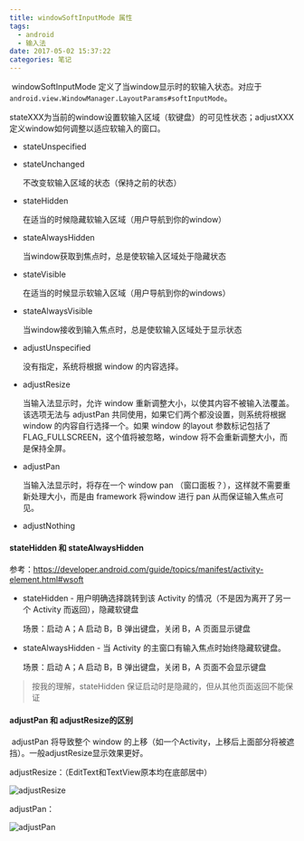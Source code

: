 ```yaml
---
title: windowSoftInputMode 属性
tags:
  - android
  - 输入法
date: 2017-05-02 15:37:22
categories: 笔记
---
```


​	windowSoftInputMode 定义了当window显示时的软输入状态。对应于`android.view.WindowManager.LayoutParams#softInputMode`。

​	stateXXX为当前的window设置软输入区域（软键盘）的可见性状态；adjustXXX 定义window如何调整以适应软输入的窗口。

+ stateUnspecified

+ stateUnchanged

  不改变软输入区域的状态（保持之前的状态）

+ stateHidden

  在适当的时候隐藏软输入区域（用户导航到你的window）

+ stateAlwaysHidden

  当window获取到焦点时，总是使软输入区域处于隐藏状态

+ stateVisible

  在适当的时候显示软输入区域（用户导航到你的windows）

+ stateAlwaysVisible

  当window接收到输入焦点时，总是使软输入区域处于显示状态

+ adjustUnspecified

  没有指定，系统将根据 window 的内容选择。

+ adjustResize

  当输入法显示时，允许 window 重新调整大小，以使其内容不被输入法覆盖。该选项无法与 adjustPan 共同使用，如果它们两个都没设置，则系统将根据 window 的内容自行选择一个。如果 window 的layout 参数标记包括了 FLAG_FULLSCREEN，这个值将被忽略，window 将不会重新调整大小，而是保持全屏。

+ adjustPan

  当输入法显示时，将存在一个 window pan （窗口面板？），这样就不需要重新处理大小，而是由 framework 将window 进行 pan 从而保证输入焦点可见。

+ adjustNothing



#### stateHidden 和 stateAlwaysHidden

参考：https://developer.android.com/guide/topics/manifest/activity-element.html#wsoft

* stateHidden - 用户明确选择跳转到该 Activity 的情况（不是因为离开了另一个 Activity 而返回），隐藏软键盘

  场景：启动 A；A 启动 B，B 弹出键盘，关闭 B，A 页面显示键盘

* stateAlwaysHidden - 当 Activity 的主窗口有输入焦点时始终隐藏软键盘。

  场景：启动 A；A 启动 B，B 弹出键盘，关闭 B，A 页面不会显示键盘

> 按我的理解，stateHidden 保证启动时是隐藏的，但从其他页面返回不能保证

#### adjustPan 和 adjustResize的区别

​	adjustPan 将导致整个 window 的上移（如一个Activity，上移后上面部分将被遮挡）。一般adjustResize显示效果更好。

adjustResize：（EditText和TextView原本均在底部居中）

![adjustResize](https://ws2.sinaimg.cn/large/006tKfTcgy1finvgjv4mkj309d0gqaah.jpg)

adjustPan：

![adjustPan](https://ws4.sinaimg.cn/large/006tKfTcgy1finvgkam3fj309e0grjrs.jpg)